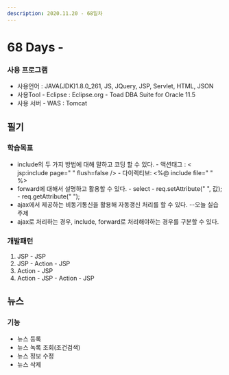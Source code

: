 ```yaml
---
description: 2020.11.20 - 68일차
---
```


# 68 Days -

### 사용 프로그램

* 사용언어 : JAVA\(JDK\)1.8.0\_261, JS, JQuery, JSP, Servlet, HTML, JSON
* 사용Tool  - Eclipse : Eclipse.org - Toad DBA Suite for Oracle 11.5
* 사용 서버 - WAS : Tomcat

## 필기

### 학습목표

* include의 두 가지 방법에 대해 말하고 코딩 할 수 있다. - 액션태그 : &lt; jsp:include page=" " flush=false /&gt; - 다이렉티브: &lt;%@ include file=" " %&gt;
* forward에 대해서 설명하고 활용할 수 있다. - select - req.setAttribute\(" ", 값\); - req.getAttribute\(" "\);
* ajax에서 제공하는 비동기통신을 활용해 자동갱신 처리를 할 수 있다. --오늘 실습주제
* ajax로 처리하는 경우, include, forward로 처리해야하는 경우를 구분할 수 있다.

### 개발패턴

1. JSP - JSP
2. JSP - Action - JSP
3. Action - JSP
4. Action - JSP - Action - JSP

## 뉴스

### 기능

* 뉴스 등록
* 뉴스 녹록 조회\(조건검색\)
* 뉴스 정보 수정
* 뉴스 삭제

